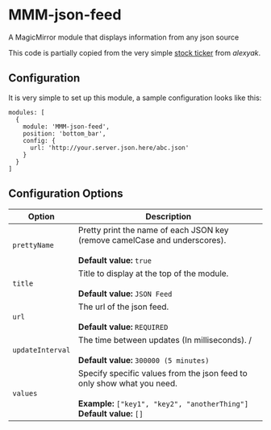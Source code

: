 # MMM-json-feed
A MagicMirror module that displays information from any json source

This code is partially copied from the very simple [stock ticker](https://github.com/alexyak/stocks) from _alexyak_.


## Configuration
It is very simple to set up this module, a sample configuration looks like this:

```
modules: [
  {
    module: 'MMM-json-feed',
    position: 'bottom_bar',
    config: {
      url: 'http://your.server.json.here/abc.json'
    }
  }
]
```

## Configuration Options

| Option               | Description
| -------------------- | -----------
| `prettyName`         | Pretty print the name of each JSON key (remove camelCase and underscores). <br><br> **Default value:** `true`
| `title`              | Title to display at the top of the module. <br><br> **Default value:** `JSON Feed`
| `url`                | The url of the json feed. <br><br> **Default value:** `REQUIRED`
| `updateInterval`     | The time between updates (In milliseconds). / <br><br> **Default value:** `300000 (5 minutes)`
| `values`             | Specify specific values from the json feed to only show what you need. <br><br>**Example:** `["key1", "key2", "anotherThing"]`<br> **Default value:** `[]`
